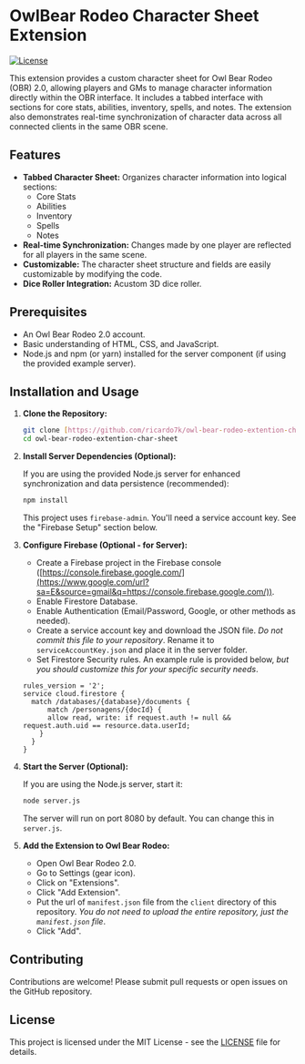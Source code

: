 # OwlBear Rodeo Character Sheet Extension

[![License](https://img.shields.io/badge/license-MIT-blue.svg)](LICENSE)

This extension provides a custom character sheet for Owl Bear Rodeo (OBR) 2.0, allowing players and GMs to manage character information directly within the OBR interface.  It includes a tabbed interface with sections for core stats, abilities, inventory, spells, and notes.  The extension also demonstrates real-time synchronization of character data across all connected clients in the same OBR scene.

## Features

*   **Tabbed Character Sheet:**  Organizes character information into logical sections:
    *   Core Stats
    *   Abilities
    *   Inventory
    *   Spells
    *   Notes
*   **Real-time Synchronization:** Changes made by one player are reflected for all players in the same scene.
*   **Customizable:**  The character sheet structure and fields are easily customizable by modifying the code.
*   **Dice Roller Integration:** Acustom 3D dice roller.

## Prerequisites

*   An Owl Bear Rodeo 2.0 account.
*   Basic understanding of HTML, CSS, and JavaScript.
*   Node.js and npm (or yarn) installed for the server component (if using the provided example server).

## Installation and Usage

1.  **Clone the Repository:**

    ```bash
    git clone [https://github.com/ricardo7k/owl-bear-rodeo-extention-char-sheet.git](https://www.google.com/search?q=https://github.com/ricardo7k/owl-bear-rodeo-extention-char-sheet.git)
    cd owl-bear-rodeo-extention-char-sheet
    ```

2.  **Install Server Dependencies (Optional):**

    If you are using the provided Node.js server for enhanced synchronization and data persistence (recommended):

    ```bash
    npm install
    ```
    This project uses `firebase-admin`. You'll need a service account key. See the "Firebase Setup" section below.

3.  **Configure Firebase (Optional - for Server):**
     *   Create a Firebase project in the Firebase console ([https://console.firebase.google.com/](https://www.google.com/url?sa=E&source=gmail&q=https://console.firebase.google.com/)).
    *   Enable Firestore Database.
    * Enable Authentication (Email/Password, Google, or other methods as needed).
    *   Create a service account key and download the JSON file.  *Do not commit this file to your repository*.  Rename it to `serviceAccountKey.json` and place it in the server folder.
    * Set Firestore Security rules.  An example rule is provided below, *but you should customize this for your specific security needs*.

    ```
    rules_version = '2';
    service cloud.firestore {
      match /databases/{database}/documents {
    	  match /personagens/{docId} {
          allow read, write: if request.auth != null && request.auth.uid == resource.data.userId;
        }
      }
    }
    ```

4.  **Start the Server (Optional):**

    If you are using the Node.js server, start it:

    ```bash
    node server.js
    ```
    The server will run on port 8080 by default. You can change this in `server.js`.

5.  **Add the Extension to Owl Bear Rodeo:**

    *   Open Owl Bear Rodeo 2.0.
    *   Go to Settings (gear icon).
    *   Click on "Extensions".
    *   Click "Add Extension".
    *   Put the url of `manifest.json` file from the `client` directory of this repository.  *You do not need to upload the entire repository, just the `manifest.json` file*.
    *   Click "Add".

## Contributing

Contributions are welcome!  Please submit pull requests or open issues on the GitHub repository.

## License

This project is licensed under the MIT License - see the [LICENSE](LICENSE) file for details.